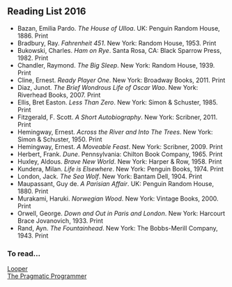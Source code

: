 ## Reading List 2016

<ul class="list-reset">
  <li class="mb1">Bazan, Emilia Pardo. <em>The House of Ulloa</em>. UK: Penguin Random House, 1886. Print</li>
  <li class="mb1">Bradbury, Ray. <em>Fahrenheit 451</em>. New York: Random House, 1953. Print</li>
  <li class="mb1">Bukowski, Charles. <em>Ham on Rye</em>. Santa Rosa, CA: Black Sparrow Press, 1982. Print</li>
  <li class="mb1">Chandler, Raymond. <em>The Big Sleep</em>. New York: Random House, 1939. Print</li>
  <li class="mb1">Cline, Ernest. <em>Ready Player One</em>. New York: Broadway Books, 2011. Print</li>
  <li class="mb1">Diaz, Junot. <em>The Brief Wondrous Life of Oscar Wao</em>. New York: Riverhead Books, 2007. Print</li>
  <li class="mb1">Ellis, Bret Easton. <em>Less Than Zero</em>. New York: Simon & Schuster, 1985. Print</li>
  <li class="mb1">Fitzgerald, F. Scott. <em>A Short Autobiography</em>. New York: Scribner, 2011. Print</li>
  <li class="mb1">Hemingway, Ernest. <em>Across the River and Into The Trees</em>. New York: Simon &amp; Schuster, 1950. Print</li>
  <li class="mb1">Hemingway, Ernest. <em>A Moveable Feast</em>. New York: Scribner, 2009. Print</li>
  <li class="mb1">Herbert, Frank. <em>Dune</em>. Pennsylvania: Chilton Book Company, 1965. Print    </li>
  <li class="mb1">Huxley, Aldous. <em>Brave New World</em>. New York: Harper &amp; Row, 1958. Print</li>
  <li class="mb1">Kundera, Milan. <em>Life is Elsewhere</em>. New York: Penguin Books, 1974. Print</li>
  <li class="mb1">London, Jack. <em>The Sea Wolf</em>. New York: Bantam Dell, 1904. Print</li>
  <li class="mb1">Maupassant, Guy de. <em>A Parisian Affair</em>. UK: Penguin Random House, 1880. Print</li>
  <li class="mb1">Murakami, Haruki. <em>Norwegian Wood</em>. New York: Vintage Books, 2000. Print</li>
  <li class="mb1">Orwell, George. <em>Down and Out in Paris and London</em>. New York: Harcourt Brace Jovanovich, 1933. Print</li>
  <li class="mb1">Rand, Ayn. <em>The Fountainhead</em>. New York: The Bobbs-Merill Company, 1943. Print</li>
</ul>

### To read...

<a href="http://www.rcjohnso.com/Looper/Looper.pdf">Looper</a>
<br/>
<a href="http://lmgtfy.com/?q=the+pragmatic+programmer">The Pragmatic Programmer</a>
